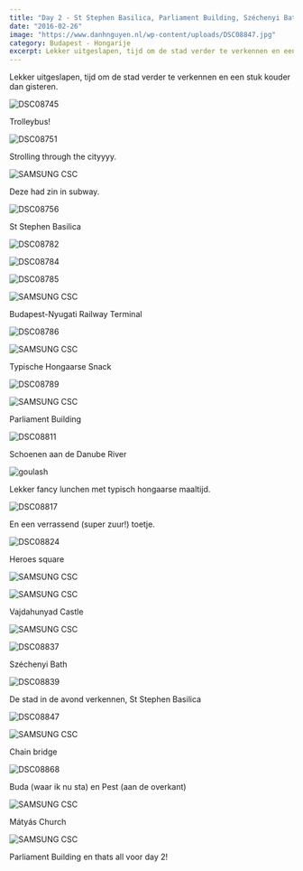 ```yaml
---
title: "Day 2 - St Stephen Basilica, Parliament Building, Széchenyi Bath"
date: "2016-02-26"
image: "https://www.danhnguyen.nl/wp-content/uploads/DSC08847.jpg"
category: Budapest - Hongarije
excerpt: Lekker uitgeslapen, tijd om de stad verder te verkennen en een stuk kouder dan gisteren...
---
```


Lekker uitgeslapen, tijd om de stad verder te verkennen en een stuk kouder dan gisteren.

![DSC08745](https://www.danhnguyen.nl/wp-content/uploads//DSC08745-1.jpg)

Trolleybus!

![DSC08751](https://www.danhnguyen.nl/wp-content/uploads//DSC08751-1.jpg)

Strolling through the cityyyy.

![SAMSUNG CSC](https://www.danhnguyen.nl/wp-content/uploads//SAM_2493-e1456426790794.jpg)

Deze had zin in subway.

![DSC08756](https://www.danhnguyen.nl/wp-content/uploads//DSC08756.jpg)

St Stephen Basilica

![DSC08782](https://www.danhnguyen.nl/wp-content/uploads//DSC08782.jpg)

![DSC08784](https://www.danhnguyen.nl/wp-content/uploads//DSC08784.jpg)

![DSC08785](https://www.danhnguyen.nl/wp-content/uploads//DSC08785.jpg)

![SAMSUNG CSC](https://www.danhnguyen.nl/wp-content/uploads//SAM_2516-e1456427074130.jpg)

Budapest-Nyugati Railway Terminal

![DSC08786](https://www.danhnguyen.nl/wp-content/uploads//DSC08786.jpg)

![SAMSUNG CSC](https://www.danhnguyen.nl/wp-content/uploads//SAM_2525-e1456427157521.jpg)

Typische Hongaarse Snack

![DSC08789](https://www.danhnguyen.nl/wp-content/uploads//DSC08789.jpg)

![SAMSUNG CSC](https://www.danhnguyen.nl/wp-content/uploads//SAM_2571-e1456427330528.jpg)

Parliament Building

![DSC08811](https://www.danhnguyen.nl/wp-content/uploads//DSC08811.jpg)

Schoenen aan de Danube River

![goulash](https://www.danhnguyen.nl/wp-content/uploads//goulash.jpg)

Lekker fancy lunchen met typisch hongaarse maaltijd.

![DSC08817](https://www.danhnguyen.nl/wp-content/uploads//DSC08817.jpg)

En een verrassend (super zuur!) toetje.

![DSC08824](https://www.danhnguyen.nl/wp-content/uploads//DSC08824.jpg)

Heroes square

![SAMSUNG CSC](https://www.danhnguyen.nl/wp-content/uploads//SAM_2642-e1456427857455.jpg)

![SAMSUNG CSC](https://www.danhnguyen.nl/wp-content/uploads//SAM_2648-e1456427864786.jpg)

Vajdahunyad Castle

![SAMSUNG CSC](https://www.danhnguyen.nl/wp-content/uploads//SAM_2665-e1456427969168.jpg)

![DSC08837](https://www.danhnguyen.nl/wp-content/uploads//DSC08837.jpg)

Széchenyi Bath

![DSC08839](https://www.danhnguyen.nl/wp-content/uploads//DSC08839.jpg)

De stad in de avond verkennen, St Stephen Basilica

![DSC08847](https://www.danhnguyen.nl/wp-content/uploads//DSC08847.jpg)

![SAMSUNG CSC](https://www.danhnguyen.nl/wp-content/uploads//SAM_2707-e1456428312961.jpg)

Chain bridge

![DSC08868](https://www.danhnguyen.nl/wp-content/uploads//DSC08868.jpg)

Buda (waar ik nu sta) en Pest (aan de overkant)

![SAMSUNG CSC](https://www.danhnguyen.nl/wp-content/uploads//SAM_2741-e1456428343756.jpg)

Mátyás Church

![SAMSUNG CSC](https://www.danhnguyen.nl/wp-content/uploads//SAM_2769.jpg)

Parliament Building en thats all voor day 2!
